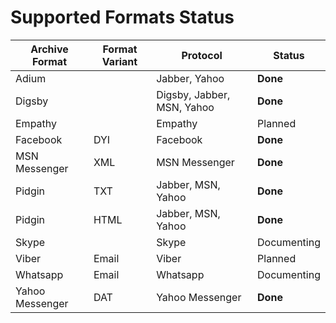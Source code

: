 Supported Formats Status
========================


| Archive Format  | Format Variant | Protocol                   | Status        |
|-----------------|----------------|----------------------------|---------------|
| Adium           |                | Jabber, Yahoo              | **Done**      |
| Digsby          |                | Digsby, Jabber, MSN, Yahoo | **Done**      |
| Empathy         |                | Empathy                    | Planned       |
| Facebook        | DYI            | Facebook                   | **Done**      |
| MSN Messenger   | XML            | MSN Messenger              | **Done**      |
| Pidgin          | TXT            | Jabber, MSN, Yahoo         | **Done**      |
| Pidgin          | HTML           | Jabber, MSN, Yahoo         | **Done**      |
| Skype           |                | Skype                      | Documenting   |
| Viber           | Email          | Viber                      | Planned       |
| Whatsapp        | Email          | Whatsapp                   | Documenting   |
| Yahoo Messenger | DAT            | Yahoo Messenger            | **Done**      |
